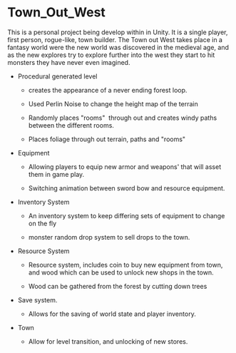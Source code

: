 # Town_Out_West

This is a personal project being develop within in Unity. It is a single player, first person, rogue-like, town builder. The Town out West takes place in a fantasy world were the new world was discovered in the medieval age, and as the new explores try to explore further into the west they start to hit monsters they have never even imagined. 

* Procedural generated level

  * creates the appearance of a never ending forest loop.

  * Used Perlin Noise to change the height map of the terrain

  * Randomly places "rooms"  through out and creates windy paths between the different rooms.

  * Places foliage through out terrain, paths and "rooms"

* Equipment

  * Allowing players to equip new armor and weapons' that will asset them in game play.

  * Switching animation between sword bow and resource equipment.

* Inventory System

  * An inventory system to keep differing sets of equipment to change on the fly

  * monster random drop system to sell drops to the town.

* Resource System

  * Resource system, includes coin to buy new equipment from town, and wood which can be used to unlock new shops in the town.​

  * Wood can be gathered from the forest by cutting down trees

* Save system.

  * Allows for the saving of world state and player inventory.

* Town

  * Allow for level transition, and unlocking of new stores.
